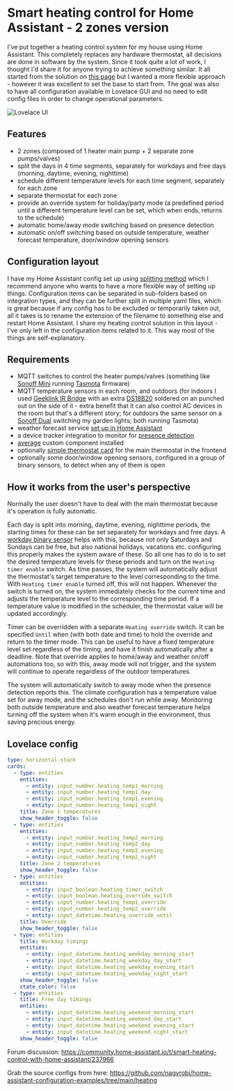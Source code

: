 # Smart heating control for Home Assistant - 2 zones version

I've put together a heating control system for my house using Home Assistant. This completely replaces any hardware thermostat, all decisions are done in software by the system. Since it took quite a lot of work, I thought I'd share it for anyone trying to achieve something similar. It all started from  the solution on [this page](https://www.earth.li/~noodles/blog/2018/10/heating-automation.html) but I wanted a more flexible approach - however it was excellent to set the base to start from. The goal was also to have all configuration available in Lovelace GUI and no need to edit config files in order to change operational parameters.

![Lovelace UI](https://raw.githubusercontent.com/nagyrobi/home-assistant-configuration-examples/main/heating_2_zones/heating_lovelace_2zones_small.png)

## Features
- 2 zones (composed of 1 heater main pump + 2 separate zone pumps/valves)
- split the days in 4 time segments, separately for workdays and free days (morning, daytime, evening, nighttime)
- schedule different temperature levels for each time segment, separately for each zone
- separate thermostat for each zone
- provide an override system for holiday/party mode (a predefined period until a different temperature level can be set, which when ends, returns to the schedule)
- automatic home/away mode switching based on presence detection
- automatic on/off switching based on outside temperature, weather forecast temperature, door/window opening sensors

## Configuration layout
I have my Home Assistant config set up using [splitting method](https://www.home-assistant.io/docs/configuration/splitting_configuration/) which I recommend anyone who wants to have a more flexible way of setting up things. Configuration items can be separated in sub-folders based on integration types, and they can be further split in multiple yaml files, which is great because if any config has to be excluded or temporarily taken out, all it takes is to rename the extension of the filename to something else and restart Home Assistant. I share my heating control solution in this layout - I've only left in the configuration items related to it. This way most of the things are self-explanatory.

## Requirements
- MQTT switches to control the heater pumps/valves (something like [Sonoff Mini](https://templates.blakadder.com/sonoff_mini.html) running [Tasmota](https://tasmota.github.io/docs/) firmware)
- MQTT temperature sensors in each room, and outdoors (for indoors I used [Geeklink IR Bridge](https://templates.blakadder.com/geeklink-GK01.html) with an extra [DS18B20](https://tasmota.github.io/docs/DS18x20/) soldered on an punched out on the side of it - extra benefit that it can also control AC devices in the room but that's a different story; for outdoors the same sensor on a [Sonoff Dual](https://templates.blakadder.com/sonoff_dual_R2.html) switching my garden lights; both running Tasmota)
- weather forecast service [set up in Home Assistant](https://www.home-assistant.io/integrations/openweathermap/) 
- a device tracker integration to monitor for [presence detection](https://www.home-assistant.io/integrations/snmp/#precense-detection)
- [average](https://github.com/Limych/ha-average) custom component installed
- optionally [simple thermostat card](https://github.com/nervetattoo/simple-thermostat) for the main thermostat in the frontend
- optionally some door/window opening sensors, configured in a group of binary sensors, to detect when any of them is open

## How it works from the user's perspective

Normally the user doesn't have to deal with the main thermostat because it's operation is fully automatic.

Each day is split into morning, daytime, evening, nighttime periods, the starting times for these can be set separately for workdays and free days. A [workday binary sensor](https://www.home-assistant.io/integrations/workday/) helps with this, because not only Saturdays and Sundays can be free, but also national holidays, vacations etc. configuring this properly makes the system aware of these. So all one has to do is to set the desired temperature levels for these periods and turn on the `Heating timer enable` switch. As time passes, the system will automatically adjust the thermostat's target temperature to the level corresponding to the time. With `Heating timer enable` turned off, this will not happen. Whenever the switch is turned on, the system immediately checks for the current time and adjusts the temperature level to the corresponding time period. If a temperature value is modified in the scheduler, the thermostat value will be updated accordingly.

Timer can be overridden with a separate `Heating override` switch. It can be specified `Until` when (with both date and time) to hold the override and return to the timer mode. This can be useful to have a fixed temperature level set regardless of the timing, and have it finish automatically after a deadline. Note that override applies to home/away and weather on/off automations too, so with this, away mode will not trigger, and the system will continue to operate regardless of the outdoor temperatures.

The system will automatically switch to away mode when the presence detection reports this. The climate configuration has a temperature value set for away mode, and the schedules don't run while away. 
Monitoring both outside temperature and also weather forecast temperature helps turning off the system when it's warm enough in the environment, thus saving precious energy.

## Lovelace config

```yaml
type: horizontal-stack
cards:
  - type: entities
    entities:
      - entity: input_number.heating_temp1_morning
      - entity: input_number.heating_temp1_day
      - entity: input_number.heating_temp1_evening
      - entity: input_number.heating_temp1_night
    title: Zone 1 temperatures
    show_header_toggle: false
  - type: entities
    entities:
      - entity: input_number.heating_temp2_morning
      - entity: input_number.heating_temp2_day
      - entity: input_number.heating_temp2_evening
      - entity: input_number.heating_temp2_night
    title: Zone 2 temperatures
    show_header_toggle: false
  - type: entities
    entities:
      - entity: input_boolean.heating_timer_switch
      - entity: input_boolean.heating_override_switch
      - entity: input_number.heating_temp1_override
      - entity: input_number.heating_temp2_override
      - entity: input_datetime.heating_override_until
    title: Override
    show_header_toggle: false
  - type: entities
    title: Workday timings
    entities:
      - entity: input_datetime.heating_weekday_morning_start
      - entity: input_datetime.heating_weekday_day_start
      - entity: input_datetime.heating_weekday_evening_start
      - entity: input_datetime.heating_weekday_night_start
    show_header_toggle: false
    state_color: false
  - type: entities
    title: Free day timings
    entities:
      - entity: input_datetime.heating_weekend_morning_start
      - entity: input_datetime.heating_weekend_day_start
      - entity: input_datetime.heating_weekend_evening_start
      - entity: input_datetime.heating_weekend_night_start
    show_header_toggle: false

```

Forum discussion: https://community.home-assistant.io/t/smart-heating-control-with-home-assistant/237966


Grab the source configs from here:
https://github.com/nagyrobi/home-assistant-configuration-examples/tree/main/heating

